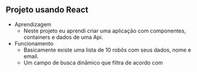 ## Projeto usando React

* Aprendizagem 
    * Neste projeto eu aprendi criar uma aplicação com componentes, containers e dados de uma Api.
* Funcionamento 
    * Basicamente existe uma lista de 10 robôs com seus dados, nome e email.
    * Um campo de busca dinâmico que filtra de acordo com 